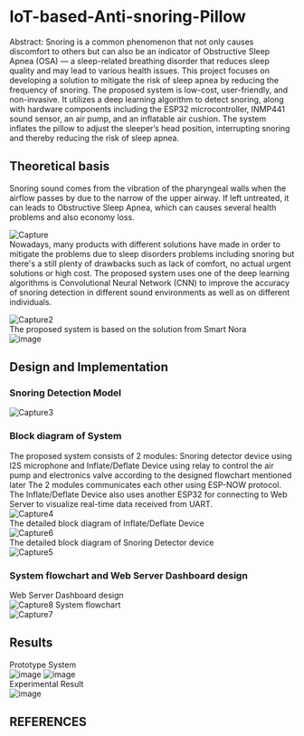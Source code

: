 # IoT-based-Anti-snoring-Pillow
Abstract: Snoring is a common phenomenon that not only causes discomfort to others but can also be an indicator of Obstructive Sleep Apnea (OSA) — a sleep-related breathing disorder that reduces sleep quality and may lead to various health issues.
This project focuses on developing a solution to mitigate the risk of sleep apnea by reducing the frequency of snoring. The proposed system is low-cost, user-friendly, and non-invasive. It utilizes a deep learning algorithm to detect snoring, along with hardware components including the ESP32 microcontroller, INMP441 sound sensor, an air pump, and an inflatable air cushion. The system inflates the pillow to adjust the sleeper’s head position, interrupting snoring and thereby reducing the risk of sleep apnea.
## Theoretical basis
Snoring sound comes from the vibration of the pharyngeal walls when the airflow passes by due to the narrow of the upper airway. If left untreated, it can leads to Obstructive Sleep Apnea, which can causes several health problems and also economy loss. 

![Capture](https://github.com/user-attachments/assets/15ab5a61-96e1-4909-a845-9be1bc716eda)<br>
Nowadays, many products with different solutions have made in order to mitigate the problems due to sleep disorders problems including snoring but there's a still plenty of drawbacks such as lack of comfort, no actual urgent solutions or high cost.
The proposed system uses one of the deep learning algorithms is Convolutional Neural Network (CNN) to improve the accuracy of snoring detection in different sound environments as well as on different individuals.<br>

![Capture2](https://github.com/user-attachments/assets/051f74f8-3f92-4a2b-bedd-5070751fff31)
<br>
The proposed system is based on the solution from Smart Nora
<br>
![image](https://github.com/user-attachments/assets/826d13e8-9d6b-4424-90d0-e409df105baa)
## Design and Implementation
### Snoring Detection Model

![Capture3](https://github.com/user-attachments/assets/00c6f997-545f-4684-991b-90256f213ca6)

### Block diagram of System
The proposed system consists of 2 modules: Snoring detector device using I2S microphone and Inflate/Deflate Device using relay to control the air pump and electronics valve according to the designed flowchart mentioned later
The 2 modules communicates each other using ESP-NOW protocol.
The Inflate/Deflate Device also uses another ESP32 for connecting to Web Server to visualize real-time data received from UART.<br>
![Capture4](https://github.com/user-attachments/assets/1073108f-263d-4bf2-8b5c-822fa107dd66)<br>
The detailed block diagram of Inflate/Deflate Device<br>
![Capture6](https://github.com/user-attachments/assets/8f9fed9c-2fa8-4a44-865a-4a9e50721ebd)<br>
The detailed block diagram of Snoring Detector device<br> 
![Capture5](https://github.com/user-attachments/assets/3d96e16c-d188-444b-873c-3252275ec831)<br>
### System flowchart and Web Server Dashboard design
Web Server Dashboard design<br>
![Capture8](https://github.com/user-attachments/assets/7498e7eb-21fb-4a0c-aae7-08759f525497)
System flowchart<br>
![Capture7](https://github.com/user-attachments/assets/7369ee27-811e-4723-a693-1b9dca38df3c)
## Results
Prototype System<br>
![image](https://github.com/user-attachments/assets/e0599dcd-2a9b-4e6f-8ed0-8956d604e3d9)
![image](https://github.com/user-attachments/assets/a35e931d-8828-4b34-a939-6f2d1a095b4c)<br>
Experimental Result<br>
![image](https://github.com/user-attachments/assets/b1ce47cb-b0e6-47da-a024-222681971b21)
## REFERENCES


